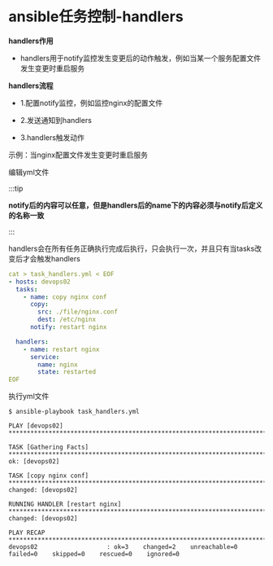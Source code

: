 # ansible任务控制-handlers

**handlers作用**

- handlers用于notify监控发生变更后的动作触发，例如当某一个服务配置文件发生变更时重启服务



**handlers流程**

- 1.配置notify监控，例如监控nginx的配置文件

- 2.发送通知到handlers

- 3.handlers触发动作



示例：当nginx配置文件发生变更时重启服务

编辑yml文件

:::tip

**notify后的内容可以任意，但是handlers后的name下的内容必须与notify后定义的名称一致**

:::

handlers会在所有任务正确执行完成后执行，只会执行一次，并且只有当tasks改变后才会触发handlers

```yaml
cat > task_handlers.yml < EOF
- hosts: devops02
  tasks:
    - name: copy nginx conf
      copy:
        src: ./file/nginx.conf
        dest: /etc/nginx
      notify: restart nginx

  handlers: 
    - name: restart nginx
      service:
        name: nginx
        state: restarted
EOF        
```



执行yml文件

```shell
$ ansible-playbook task_handlers.yml 

PLAY [devops02] ****************************************************************************************************************************************

TASK [Gathering Facts] *********************************************************************************************************************************
ok: [devops02]

TASK [copy nginx conf] *********************************************************************************************************************************
changed: [devops02]

RUNNING HANDLER [restart nginx] ************************************************************************************************************************
changed: [devops02]

PLAY RECAP *********************************************************************************************************************************************
devops02                   : ok=3    changed=2    unreachable=0    failed=0    skipped=0    rescued=0    ignored=0   
```

